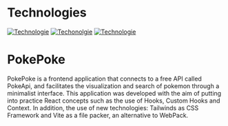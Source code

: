 # Technologies
[![Technologie](https://img.shields.io/badge/%4017.0.2-React-blue)](https://es.reactjs.org/)
[![Techonolgie](https://img.shields.io/badge/%402.7.2-Vite-orange)](https://vitejs.dev/)
[![Technologie](https://img.shields.io/badge/%403.0.21-Tailwinds-bluelight)](https://tailwindcss.com/)
# PokePoke
PokePoke is a frontend application that connects to a free API called PokeApi, and facilitates the visualization and search of pokemon through a minimalist interface. 
This application was developed with the aim of putting into practice React concepts such as the use of Hooks, Custom Hooks and Context. In addition, the use of new technologies: Tailwinds as CSS Framework and Vite as a file packer, an alternative to WebPack.
